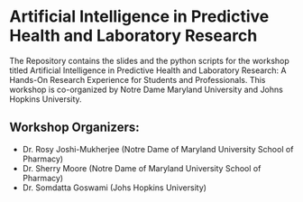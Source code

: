 # Artificial Intelligence in Predictive Health and Laboratory Research
The Repository contains the slides and the python scripts for the workshop titled Artificial Intelligence in Predictive Health and Laboratory Research: A Hands-On Research Experience for Students and Professionals. This workshop is co-organized by Notre Dame Maryland University and Johns Hopkins University.

## Workshop Organizers:

- Dr. Rosy Joshi-Mukherjee (Notre Dame of Maryland University School of Pharmacy)
- Dr. Sherry Moore (Notre Dame of Maryland University School of Pharmacy)
- Dr. Somdatta Goswami (Johs Hopkins University)
